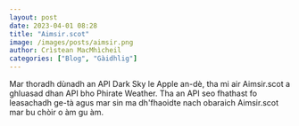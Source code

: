 ```yaml
---
layout: post
date: 2023-04-01 08:28
title: "Aimsir.scot"
image: /images/posts/aimsir.png
author: Crìstean MacMhìcheil
categories: ["Blog", "Gàidhlig"]
---
```


Mar thoradh dùnadh an API Dark Sky le Apple an-dè, tha mi air Aimsir.scot a ghluasad dhan API bho Phirate Weather. Tha an API seo fhathast fo leasachadh ge-tà agus mar sin ma dh'fhaoidte nach obaraich Aimsir.scot mar bu chòir o àm gu àm.